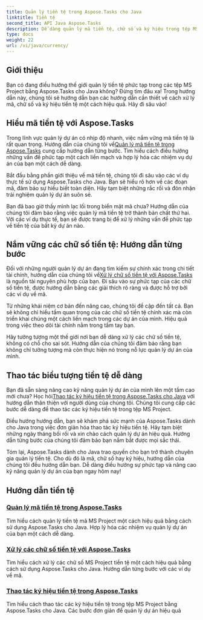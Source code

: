 ```yaml
---
title: Quản lý tiền tệ trong Aspose.Tasks cho Java
linktitle: Tiền tệ
second_title: API Java Aspose.Tasks
description: Dễ dàng quản lý mã tiền tệ, chữ số và ký hiệu trong tệp MS Project bằng Aspose.Tasks cho Java. Hợp lý hóa việc quản lý dự án với các hướng dẫn dễ làm theo.
type: docs
weight: 22
url: /vi/java/currency/
---
```


## Giới thiệu

Bạn có đang điều hướng thế giới quản lý tiền tệ phức tạp trong các tệp MS Project bằng Aspose.Tasks cho Java không? Đừng tìm đâu xa! Trong hướng dẫn này, chúng tôi sẽ hướng dẫn bạn các hướng dẫn cần thiết về cách xử lý mã, chữ số và ký hiệu tiền tệ một cách hiệu quả. Hãy đi sâu vào!

## Hiểu mã tiền tệ với Aspose.Tasks

 Trong lĩnh vực quản lý dự án có nhịp độ nhanh, việc nắm vững mã tiền tệ là rất quan trọng. Hướng dẫn của chúng tôi về[Quản lý mã tiền tệ trong Aspose.Tasks](./currency-codes/) cung cấp hướng dẫn từng bước. Tìm hiểu cách điều hướng những vấn đề phức tạp một cách liền mạch và hợp lý hóa các nhiệm vụ dự án của bạn một cách dễ dàng.

Bắt đầu bằng phần giới thiệu về mã tiền tệ, chúng tôi đi sâu vào các ví dụ thực tế sử dụng Aspose.Tasks cho Java. Bạn sẽ hiểu rõ hơn về các đoạn mã, đảm bảo sự hiểu biết toàn diện. Hãy tạm biệt những rắc rối và đón nhận trải nghiệm quản lý dự án suôn sẻ.

Bạn đã bao giờ thấy mình lạc lối trong biển mật mã chưa? Hướng dẫn của chúng tôi đảm bảo rằng việc quản lý mã tiền tệ trở thành bản chất thứ hai. Với các ví dụ thực tế, bạn sẽ được trang bị để xử lý những vấn đề phức tạp về tiền tệ của bất kỳ dự án nào.

## Nắm vững các chữ số tiền tệ: Hướng dẫn từng bước

 Đối với những người quản lý dự án đang tìm kiếm sự chính xác trong chi tiết tài chính, hướng dẫn của chúng tôi về[Xử lý chữ số tiền tệ với Aspose.Tasks](./currency-digits/) là nguồn tài nguyên phù hợp của bạn. Đi sâu vào sự phức tạp của các chữ số tiền tệ, được hướng dẫn bằng các giải thích rõ ràng và được hỗ trợ bởi các ví dụ về mã.

Từ những khái niệm cơ bản đến nâng cao, chúng tôi đề cập đến tất cả. Bạn sẽ không chỉ hiểu tầm quan trọng của các chữ số tiền tệ chính xác mà còn triển khai chúng một cách liền mạch trong các dự án của mình. Hiệu quả trong việc theo dõi tài chính nằm trong tầm tay bạn.

Hãy tưởng tượng một thế giới nơi bạn dễ dàng xử lý các chữ số tiền tệ, không có chỗ cho sai sót. Hướng dẫn của chúng tôi đảm bảo rằng bạn không chỉ tưởng tượng mà còn thực hiện nó trong nỗ lực quản lý dự án của mình.

## Thao tác biểu tượng tiền tệ dễ dàng

 Bạn đã sẵn sàng nâng cao kỹ năng quản lý dự án của mình lên một tầm cao mới chưa? Học hỏi[Thao tác ký hiệu tiền tệ trong Aspose.Tasks cho Java](./currency-symbols/) với hướng dẫn thân thiện với người dùng của chúng tôi. Chúng tôi cung cấp các bước dễ dàng để thao tác các ký hiệu tiền tệ trong tệp MS Project.

Điều hướng hướng dẫn, bạn sẽ khám phá sức mạnh của Aspose.Tasks dành cho Java trong việc đơn giản hóa thao tác ký hiệu tiền tệ. Hãy tạm biệt những ngày tháng bối rối và xin chào cách quản lý dự án hiệu quả. Hướng dẫn từng bước của chúng tôi đảm bảo bạn nắm bắt được mọi sắc thái.

Tóm lại, Aspose.Tasks dành cho Java trao quyền cho bạn trở thành chuyên gia quản lý tiền tệ. Cho dù đó là mã, chữ số hay ký hiệu, hướng dẫn của chúng tôi đều hướng dẫn bạn. Dễ dàng điều hướng sự phức tạp và nâng cao kỹ năng quản lý dự án của bạn ngay hôm nay!

## Hướng dẫn tiền tệ
### [Quản lý mã tiền tệ trong Aspose.Tasks](./currency-codes/)
Tìm hiểu cách quản lý tiền tệ mã MS Project một cách hiệu quả bằng cách sử dụng Aspose.Tasks cho Java. Hợp lý hóa các nhiệm vụ quản lý dự án của bạn một cách dễ dàng.
### [Xử lý các chữ số tiền tệ với Aspose.Tasks](./currency-digits/)
Tìm hiểu cách xử lý các chữ số MS Project tiền tệ một cách hiệu quả bằng cách sử dụng Aspose.Tasks cho Java. Hướng dẫn từng bước với các ví dụ về mã.
### [Thao tác ký hiệu tiền tệ trong Aspose.Tasks](./currency-symbols/)
Tìm hiểu cách thao tác các ký hiệu tiền tệ trong tệp MS Project bằng Aspose.Tasks cho Java. Các bước đơn giản để quản lý dự án hiệu quả